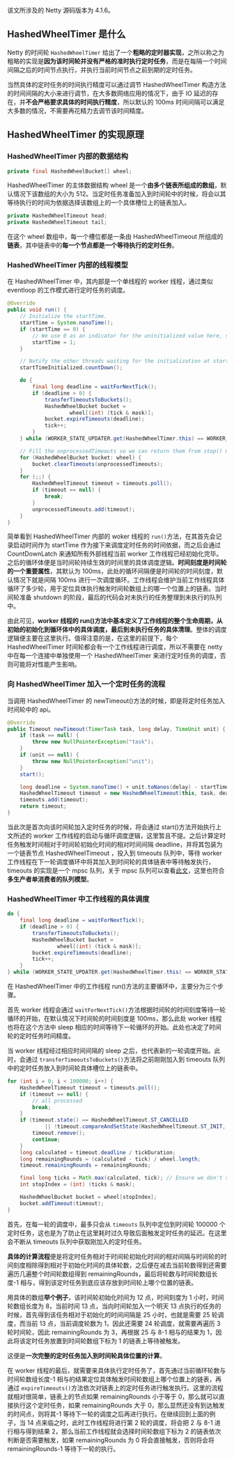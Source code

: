 该文所涉及的 Netty 源码版本为 4.1.6。

## HashedWheelTimer 是什么

Netty 的时间轮 `HashedWheelTimer` 给出了一个**粗略的定时器实现**，之所以称之为粗略的实现是**因为该时间轮并没有严格的准时执行定时任务**，而是在每隔一个时间间隔之后的时间节点执行，并执行当前时间节点之前到期的定时任务。

当然具体的定时任务的时间执行精度可以通过调节 HashedWheelTimer 构造方法的时间间隔的大小来进行调节，在大多数网络应用的情况下，由于 IO 延迟的存在，并**不会严格要求具体的时间执行精度**，所以默认的 100ms 时间间隔可以满足大多数的情况，不需要再花精力去调节该时间精度。

## HashedWheelTimer 的实现原理

### HashedWheelTimer 内部的数据结构

```java
private final HashedWheelBucket[] wheel;
```

HashedWheelTimer 的主体数据结构 wheel 是一个**由多个链表所组成的数组**，默认情况下该数组的大小为 512。当定时任务准备加入到时间轮中的时候，将会以其等待执行的时间为依据选择该数组上的一个具体槽位上的链表加入。

```java
private HashedWheelTimeout head;
private HashedWheelTimeout tail;
```

在这个 wheel 数组中，每一个槽位都是一条由 HashedWheelTimeout 所组成的**链表**，其中链表中的**每一个节点都是一个等待执行的定时任务**。

### HashedWheelTimer 内部的线程模型

在 HashedWheelTimer 中，其内部是一个单线程的 worker 线程，通过类似 eventloop 的工作模式进行定时任务的调度。

```java
@Override
public void run() {
    // Initialize the startTime.
    startTime = System.nanoTime();
    if (startTime == 0) {
        // We use 0 as an indicator for the uninitialized value here, so make sure it's not 0 when initialized.
        startTime = 1;
    }

    // Notify the other threads waiting for the initialization at start().
    startTimeInitialized.countDown();

    do {
        final long deadline = waitForNextTick();
        if (deadline > 0) {
            transferTimeoutsToBuckets();
            HashedWheelBucket bucket =
                    wheel[(int) (tick & mask)];
            bucket.expireTimeouts(deadline);
            tick++;
        }
    } while (WORKER_STATE_UPDATER.get(HashedWheelTimer.this) == WORKER_STATE_STARTED);

    // Fill the unprocessedTimeouts so we can return them from stop() method.
    for (HashedWheelBucket bucket: wheel) {
        bucket.clearTimeouts(unprocessedTimeouts);
    }
    for (;;) {
        HashedWheelTimeout timeout = timeouts.poll();
        if (timeout == null) {
            break;
        }
        unprocessedTimeouts.add(timeout);
    }
}
```

简单看到 HashedWheelTimer 内部的 woker 线程的 `run()`方法，在其首先会记录启动时间作为 startTime 作为接下来调度定时任务的时间依据，而之后会通过 CountDownLatch 来通知所有外部线程当前 worker 工作线程已经初始化完毕。之后的循环体便是当时间轮持续生效的时间里的具体调度逻辑。**时间刻度是时间轮的一个重要属性**，其默认为 100ms，此处的循环间隔便是时间轮的时间刻度，默认情况下就是间隔 100ms 进行一次调度循环。工作线程会维护当前工作线程具体循环了多少轮，用于定位具体执行触发时间轮数组上的哪一个位置上的链表。当时间轮准备 shutdown 的阶段，最后的代码会对未执行的任务整理到未执行的队列中。

由此可见，**worker 线程的 run()方法中基本定义了工作线程的整个生命周期，从初始的初始化到循环体中的具体调度，最后到未执行任务的具体清理**。整体的调度逻辑便主要在这里执行。值得注意的是，在这里的前提下，每个 HashedWheelTimer 时间轮都会有一个工作线程进行调度，所以不需要在 netty 中在每一个连接中单独使用一个 HashedWheelTimer 来进行定时任务的调度，否则可能将对性能产生影响。

### 向 HashedWheelTimer 加入一个定时任务的流程

当调用 HashedWheelTimer 的 newTimeout()方法的时候，即是将定时任务加入时间轮中的 api。

```java
@Override
public Timeout newTimeout(TimerTask task, long delay, TimeUnit unit) {
    if (task == null) {
        throw new NullPointerException("task");
    }
    if (unit == null) {
        throw new NullPointerException("unit");
    }
    start();

    long deadline = System.nanoTime() + unit.toNanos(delay) - startTime;
    HashedWheelTimeout timeout = new HashedWheelTimeout(this, task, deadline);
    timeouts.add(timeout);
    return timeout;
}
```

当此次是首次向该时间轮加入定时任务的时候，将会通过 start()方法开始执行上文所述的 worker 工作线程的启动与循环调度逻辑，这里暂且不提。之后计算定时任务触发时间相对于时间轮初始化时间的相对时间间隔 deadline，并将其包装为一个链表节点 HashedWheelTimeout ，投入到 timeouts 队列中，等待 worker 工作线程在下一轮调度循环中将其加入到时间轮的具体链表中等待触发执行，timeouts 的实现是一个 mpsc 队列，关于 mpsc 队列可以查看[此文](https://mp.weixin.qq.com/s/VVoDJwrLZrN3mm-jaQJayQ)，这里也符合**多生产者单消费者的队列模型**。

### HashedWheelTimer 中工作线程的具体调度

```java
do {
    final long deadline = waitForNextTick();
    if (deadline > 0) {
        transferTimeoutsToBuckets();
        HashedWheelBucket bucket =
                wheel[(int) (tick & mask)];
        bucket.expireTimeouts(deadline);
        tick++;
    }
} while (WORKER_STATE_UPDATER.get(HashedWheelTimer.this) == WORKER_STATE_STARTED);
```

在 HashedWheelTimer 中的工作线程 run()方法的主要循环中，主要分为三个步骤。

首先 worker 线程会通过 `waitForNextTick()`方法根据时间轮的时间刻度等待一轮循环的开始，在默认情况下时间轮的时间刻度是 100ms，那么此处 worker 线程也将在这个方法中 sleep 相应的时间等待下一轮循环的开始。此处也决定了时间轮的定时任务时间精度。

当 worker 线程经过相应时间间隔的 sleep 之后，也代表新的一轮调度开始。此时，会通过 `transferTimeoutsToBuckets()`方法将之前刚刚加入到 timeouts 队列中的定时任务放入到时间轮具体槽位上的链表中。

```java
for (int i = 0; i < 100000; i++) {
    HashedWheelTimeout timeout = timeouts.poll();
    if (timeout == null) {
        // all processed
        break;
    }
    if (timeout.state() == HashedWheelTimeout.ST_CANCELLED
            || !timeout.compareAndSetState(HashedWheelTimeout.ST_INIT, HashedWheelTimeout.ST_IN_BUCKET)) {
        timeout.remove();
        continue;
    }
    long calculated = timeout.deadline / tickDuration;
    long remainingRounds = (calculated - tick) / wheel.length;
    timeout.remainingRounds = remainingRounds;

    final long ticks = Math.max(calculated, tick); // Ensure we don't schedule for past.
    int stopIndex = (int) (ticks & mask);

    HashedWheelBucket bucket = wheel[stopIndex];
    bucket.addTimeout(timeout);
}
```

首先，在每一轮的调度中，最多只会从 `timeouts` 队列中定位到时间轮 100000 个定时任务，这也是为了防止在这里耗时过久导致后面触发定时任务的延迟。在这里会不断从 timeouts 队列中获取刚加入的定时任务。

**具体的计算流程**便是将定时任务相对于时间轮初始化时间的相对间隔与时间轮的时间刻度相除得到相对于初始化时间的具体轮数，之后便在减去当前轮数得到还需要遍历几遍整个时间轮数组得到 remainingRounds，最后将轮数与时间轮数组长度-1 相与，得到该定时任务到底应该存放到时间轮上哪个位置的链表。

用具体的数组**举个例子**，该时间轮初始化时间为 12 点，时间刻度为 1 小时，时间轮数组长度为 8，当前时间 13 点，当向时间轮加入一个明天 13 点执行的任务的时候，首先得到该任务相对于初始化的时间间隔是 25 小时，也就是需要 25 轮调度，而当前 13 点，当前调度轮数为 1，因此还需要 24 轮调度，就需要再遍历 3 轮时间轮，因此 remainingRounds 为 3，再根据 25 与 8-1 相与的结果为 1，因此将该定时任务放置到时间轮数组下标为 1 的链表上等待被触发。

这便是**一次完整的定时任务加入到时间轮具体位置的计算**。

在 worker 线程的最后，就需要来具体执行定时任务了，首先通过当前循环轮数与时间轮数组长度-1 相与的结果定位具体触发时间轮数组上哪个位置上的链表，再通过 `expireTimeouts()`方法依次对链表上的定时任务进行触发执行。这里的流程就相对很简单，链表上的节点如果 remainingRounds 小于等于 0，那么就可以直接执行这个定时任务，如果 remainingRounds 大于 0，那么显然还没有到达触发的时间点，则将其-1 等待下一轮的调度之后再进行执行。在继续回到上面的例子，当 14 点来临之时，此时工作线程将进行第 2 轮的调度，将会把 2 与 8-1 进行相与得到结果 2，那么当前工作线程就会选择时间轮数组下标为 2 的链表依次判断是否需要触发，如果 remainingRounds 为 0 将会直接触发，否则将会将 remainingRounds-1 等待下一轮的执行。

